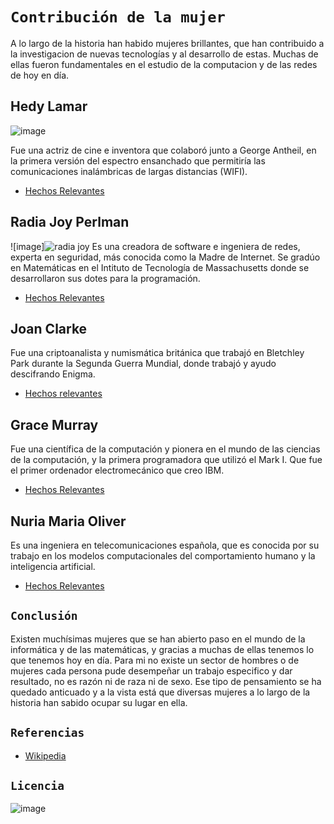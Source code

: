 # `Contribución de la mujer`
A lo largo de la historia han habido mujeres brillantes, que han contribuido a la investigacion de nuevas tecnologías y al desarrollo de estas. Muchas de ellas fueron fundamentales en el estudio de la computacion y de las redes de hoy en día.

## Hedy Lamar
![image](https://user-images.githubusercontent.com/114906861/194810807-1afac413-d767-4df5-8b53-3517e722182a.jpg)

  Fue una actriz de cine e inventora que colaboró junto a George Antheil, en la primera versión del espectro ensanchado que permitiría las comunicaciones inalámbricas de largas distancias (WIFI).
- [Hechos Relevantes](hedylamar/hedylamar.md)
  
## Radia Joy Perlman
![image]![radia joy ](https://user-images.githubusercontent.com/114906861/194811213-3e79ba29-0a49-41a3-9915-8c6589403a2e.jpg)
Es una creadora de software e ingeniera de redes, experta en seguridad, más conocida como la Madre de Internet. Se gradúo en Matemáticas en el Intituto de Tecnología de Massachusetts donde se desarrollaron sus dotes para la programación.
- [Hechos Relevantes](radiaperlman/radiaperlman.md)

## Joan Clarke
 Fue una criptoanalista y numismática británica que trabajó en Bletchley Park durante la Segunda Guerra Mundial, donde trabajó y ayudo descifrando Enigma.
- [Hechos relevantes](joanclarke/joanclarke.md)

## Grace Murray
 Fue una científica de la computación y pionera en el mundo de las ciencias de la computación, y la primera programadora que utilizó el Mark I. Que fue el primer ordenador electromecánico que creo IBM.
- [Hechos Relevantes](gracemurray/gracemurray.md)

## Nuria Maria Oliver
Es una ingeniera en telecomunicaciones española, que es conocida por su trabajo en los modelos computacionales del comportamiento humano y la inteligencia artificial.
- [Hechos Relevantes](nuriamaria/nuriamaria.md)


## `Conclusión`

  Existen muchísimas mujeres que se han abierto paso en el mundo de la informática y de las matemáticas, y gracias a muchas de ellas tenemos lo que tenemos hoy en día. Para mi no existe un sector de hombres o de mujeres cada persona pude desempeñar un trabajo especifico y dar resultado, no es razón ni de raza ni de sexo. Ese tipo de pensamiento se ha quedado anticuado y a la vista está que diversas mujeres a lo largo de la historia han sabido ocupar su lugar en ella.
## `Referencias`
- [Wikipedia](https://es.wikipedia.org/wiki/Wikipedia:Portada)

## `Licencia`
![image](https://user-images.githubusercontent.com/114906861/194564825-77380b65-ee12-4fff-8dbe-fbe2466b4889.png)
